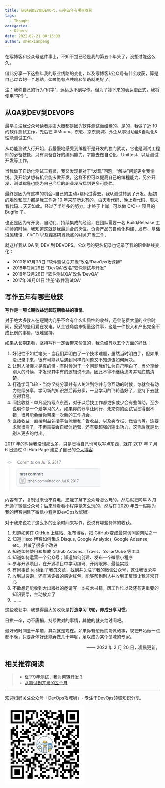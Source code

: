 ```yaml
---
title: 从QA到DEV到DEVOPS，码字五年有哪些收获
tags:
  - Thought
categories:
  - Others
date: 2022-02-21 00:15:00
author: shenxianpeng
---
```


在写博客和公众号这件事上，不知不觉已经是我的第五个年头了，没想过能这么久。

借此分享一下这些年我的职业线路的变化，以及写博客&公众号有什么收获，算是自己过去的一个总结，如果能有点共鸣和帮助就更好了。

注：我称自己的行为“码字”，远远达不到写作。但为了接下来的表达更正式，我将使用“写作”。

## 从QA到DEV到DEVOPS

最早关注我公众号读者朋友大概都是因为软件测试而结缘的。是的，我做了近 10 的软件测试工作，先后在 SIMcom、东软、京东商城、外企从事过功能&自动化&性能测试工作。

从功能测试入行开始，我慢慢地感受到编程不是开发的独门武功，它也是测试工程师的必备技能，只有具备良好的编码能力，才能去做自动化、Unittest、以及测试开发等工作。

当我做了自动化测试工程师，我又发现相对于“发现”问题，“解决”问题更令我愉悦。我开始梦想有机会能去做开发，这样不但可以提高自己的编程能力，另外开发、测试都懂也能为自己今后的职业发展找到更多可能性。

最终是因为有这样的机会+自己的主动+编码过得去，我从测试转到了开发。起初的艰难和压力都是我工作近 10 年来前所未有的，白天看代码、晚上看代码、周末看代码... 天天如此。经过了半年多的努力，才终于上岸，可以做 C/C++ 项目的 Bugfix 了。

也正是因为有开发、自动化、持续集成的经验，在团队需要一名 Build/Release 工程师的时候，我知道这就是我最适合的岗位，负责产品的自动化构建、发布、基础设施建设、CI/CD 以及提高研发效能的相关开发工作。

就这样我从 QA 到 DEV 到 DEVOPS。公众号的更名记录也记录了我的职业路线变化：

* 2019年07月28日 “软件测试与开发”改名“DevOps攻城狮”
* 2018年12月29日 “DevQA”改名“软件测试与开发”
* 2018年12月26日 “软件测试QA”改名“DevQA”
* 2017年08月01日 注册“软件测试QA”

## 写作五年有哪些收获

**写作是一项长期收益远超短期收益的事情**。

对于绝大多数人在短期内几乎不会有什么实质性的收益，还会花费大量的业余时间，妥妥的是用爱在发电。从金钱角度来衡量这件事，这是一件投入和产出完全不成比例的事情，很难坚持。

如果从长期来看，坚持写作一定会带来价值的，我总结有以五个方面的好处：

1. 好记性不如烂笔头 - 当我们弄明白了一个技术难题，虽然当时明白了，但如果没记录下来，很有可能以后遇到同样的问题又不知道该如何解决。
2. 让别人听懂才是真的懂 - 有时候对于一个问题我们认为自己明白了，当分享给别人的时候，才发现其中有的逻辑说不通，因此不得不继续思考并彻底搞清楚。
3. 打造学习飞轮 - 当你坚持分享并有人关注到你并与你互动的时候，你就会有动力继续分享，学习新的知识然后再分享，一旦学习的飞轮造好了，坚持下去就变得容易。
4. 间接收益 - 单凡坚持写点东西，对于以后找工作都或多或少会有些帮助，至少说明你是一个爱学习的人。如果你的分享让同行、未来你的面试官觉得很不错，很可能会给你带来一次新的工作机会。
5. 直接收益 - 直接利益包括平台流量和广告收益、以及卖专栏、做咨询等。这要求就很高了，不但需要会自媒体运营，还有要超强的输出功力，这背后就是比别人更多的付出。

2017 年的时候我没想那么多，只是觉得自己也可以写点东西，就在 2017 年 7 月 6 日通过 GitHub Page 建立了自己的[个人博客](https://shenxianpeng.github.io)

![第一次提交](from-qa-to-dev-to-devops/blog-first-commit.png)

内容有了，复制过来也不费电，还能了解下公众号怎么玩的，然后就在同年 8 月开通了微信公众号；后来想看看小程序是怎么玩的，然后在 2020 年五一假期为我的博客创建了微信小程序(DevOps攻城狮)

对于我来说花了这么多的业余时间来写作，说说有哪些具体的收获。

1. 知道如何在 GitHub 上建站、发布博客，把 GitHub 变成最常访问的网站之一
2. 知道 Hexo 博客如何集成 Disqus, Google Analytics, Google Adsense, etc，并做了很多个改进
3. 知道如何使用和集成 Github Actions、Travis、SonarQube 等工具
4. 知道如何运营一个公众号；知道如何创建、发布一个微信小程序
5. 参与开源项目，在开源项目中学习编码、开阔眼界、最佳实践
6. 有同事说 ta 读到了我的文章，找到并关注了我的微信公众号，这让我很荣幸
7. 收到过咨询，还有咨询者的感谢红包，能够帮到别人并收到正反馈让我非常开心
8. 不敢想还能收到大出版社的邀请写一本技术书籍，因工作忙以及还有更重要的知识要学，主动放弃了
9. ... ...

这些收获中，我觉得最大的收获是**打造学习飞轮，养成分享习惯**。

日拱一卒，功不唐捐，持续做对的事情，其他的就交给时间吧。

最好的时间是十年前，其次就是现在。如果你有想做而没做的事，现在开始做一点都不晚，只要身体好还能再做几十年呢，足以成为某个领域的专家。

<p align="right">—— 2022 年 2 月 20 日，凌晨更新。</p>

## 相关推荐阅读

> * [做了9年测试，我为何转开发？](https://shenxianpeng.github.io/2018/07/why-I-move-to-development/)
> * [从测试到开发的五个月](https://shenxianpeng.github.io/2018/12/from-qa-to-dev/)

---

欢迎扫码关注公众号「DevOps攻城狮」- 专注于DevOps领域知识分享。

![ ](https://github.com/shenxianpeng/shenxianpeng.github.io/blob/master/about/index/qrcode.jpg?raw=true)

